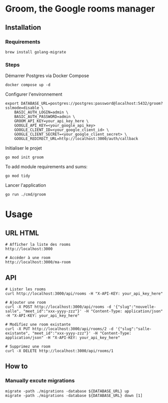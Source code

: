 # Groom, the Google rooms manager

## Installation

### Requirements

```shell
brew install golang-migrate
```

### Steps

Démarrer Postgres via Docker Compose

```shell
docker compose up -d
```

Configurer l'environnement

```shell
export DATABASE_URL=postgres://postgres:password@localhost:5432/groom?sslmode=disable \
    BASIC_AUTH_LOGIN=admin \
    BASIC_AUTH_PASSWORD=admin \
    GROOM_API_KEY=your_api_key_here \
    GOOGLE_API_KEY=<your_google_api_key>
    GOOGLE_CLIENT_ID=<your_google_client_id> \
    GOOGLE_CLIENT_SECRET=<your_google_client_secret> \
    GOOGLE_REDIRECT_URL=http://localhost:3000/auth/callback
```

Initialiser le projet

```shell
go mod init groom
```

To add module requirements and sums:

```shell
go mod tidy
```

Lancer l'application

```shell
go run ./cmd/groom
````

# Usage

## URL HTML

```shell
# Afficher la liste des rooms
http://localhost:3000

# Accéder à une room 
http://localhost:3000/ma-room
```

## API

```shell
# Lister les rooms
curl http://localhost:3000/api/rooms -H "X-API-KEY: your_api_key_here" 

# Ajouter une room
curl -X POST http://localhost:3000/api/rooms -d '{"slug":"nouvelle-salle", "meet_id":"xxx-yyyy-zzz"}' -H "Content-Type: application/json" -H "X-API-KEY: your_api_key_here" 

# Modifiez une room existante
curl -X PUT http://localhost:3000/api/rooms/2 -d '{"slug":"salle-existante", "meet_id":"xxx-yyyy-zzz"}' -H "Content-Type: application/json" -H "X-API-KEY: your_api_key_here" 

# Supprimez une room
curl -X DELETE http://localhost:3000/api/rooms/1
```


## How to

### Manually excute migrations

```shell
migrate -path ./migrations -database ${DATABASE_URL} up
migrate -path ./migrations -database ${DATABASE_URL} down [1]
```
